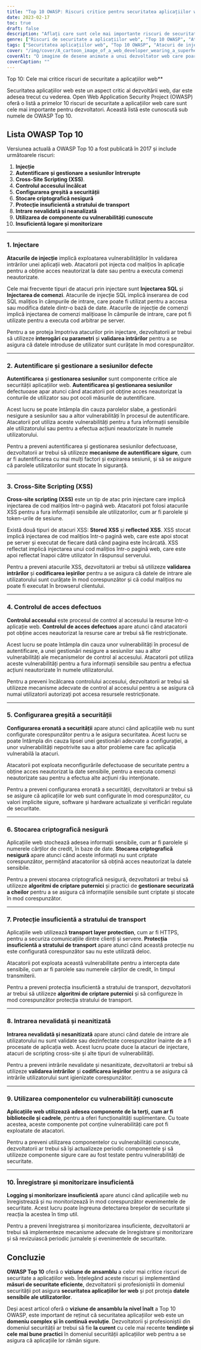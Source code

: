 ```yaml
---
title: "Top 10 OWASP: Riscuri critice pentru securitatea aplicațiilor web"
date: 2023-02-17
toc: true
draft: false
description: "Aflați care sunt cele mai importante riscuri de securitate pentru aplicațiile web cu OWASP Top 10 și cum să vă protejați împotriva lor"
genre: ["Riscuri de securitate a aplicațiilor web", "Top 10 OWASP", "Atacuri de injecție", "Autentificare", "Gestionarea sesiunilor", "Atacuri XSS", "Controlul accesului", "Configurarea greșită a securității", "Stocare criptografică", "Protecția stratului de transport"]
tags: ["Securitatea aplicațiilor web", "Top 10 OWASP", "Atacuri de injecție", "Autentificare", "Gestionarea sesiunilor", "Atacuri XSS", "Controlul accesului", "Configurarea greșită a securității", "Stocare criptografică", "Protecția stratului de transport", "Validarea intrărilor", "Componente terțe părți", "Jurnalizare și monitorizare", "Dezvoltare Web", "Securitatea cibernetică", "Protecția datelor", "Securitate software", "Securitate IT", "Măsuri de securitate", "Managementul riscului"]
cover: "/img/cover/A_cartoon_image_of_a_web_developer_wearing_a_superhero_cape.png"
coverAlt: "O imagine de desene animate a unui dezvoltator web care poartă o pelerină de supererou și ține un scut. Scutul protejează un laptop cu o interfață de aplicație web pe ecran."
coverCaption: ""
---
```

 Top 10: Cele mai critice riscuri de securitate a aplicațiilor web**

Securitatea aplicațiilor web este un aspect critic al dezvoltării web, dar este adesea trecut cu vederea. Open Web Application Security Project (OWASP) oferă o listă a primelor 10 riscuri de securitate a aplicațiilor web care sunt cele mai importante pentru dezvoltatori. Această listă este cunoscută sub numele de OWASP Top 10.

## Lista OWASP Top 10

Versiunea actuală a OWASP Top 10 a fost publicată în 2017 și include următoarele riscuri:

1. **Injecție**
2. **Autentificare și gestionare a sesiunilor întrerupte**
3. **Cross-Site Scripting (XSS)**.
4. **Controlul accesului încălcat**
5. **Configurarea greșită a securității**
6. **Stocare criptografică nesigură**
7. **Protecție insuficientă a stratului de transport**
8. **Intrare nevalidată și neanalizată**
9. **Utilizarea de componente cu vulnerabilități cunoscute**
10. **Insuficientă logare și monitorizare**

______

### 1. Injectare

**Atacurile de injecție** implică exploatarea vulnerabilităților în validarea intrărilor unei aplicații web. Atacatorii pot injecta cod malițios în aplicație pentru a obține acces neautorizat la date sau pentru a executa comenzi neautorizate.

Cele mai frecvente tipuri de atacuri prin injectare sunt **Injectarea SQL** și **Injectarea de comenzi**. Atacurile de injecție SQL implică inserarea de cod SQL malițios în câmpurile de intrare, care poate fi utilizat pentru a accesa sau modifica datele dintr-o bază de date. Atacurile de injecție de comenzi implică injectarea de comenzi malițioase în câmpurile de intrare, care pot fi utilizate pentru a executa cod arbitrar pe server.

Pentru a se proteja împotriva atacurilor prin injectare, dezvoltatorii ar trebui să utilizeze **interogări cu parametri** și **validarea intrărilor** pentru a se asigura că datele introduse de utilizator sunt curățate în mod corespunzător.

______

### 2. Autentificare și gestionare a sesiunilor defecte

**Autentificarea** și **gestionarea sesiunilor** sunt componente critice ale securității aplicațiilor web. **Autentificarea și gestionarea sesiunilor** defectuoase apar atunci când atacatorii pot obține acces neautorizat la conturile de utilizator sau pot ocoli măsurile de autentificare.

Acest lucru se poate întâmpla din cauza parolelor slabe, a gestionării nesigure a sesiunilor sau a altor vulnerabilități în procesul de autentificare. Atacatorii pot utiliza aceste vulnerabilități pentru a fura informații sensibile ale utilizatorului sau pentru a efectua acțiuni neautorizate în numele utilizatorului.

Pentru a preveni autentificarea și gestionarea sesiunilor defectuoase, dezvoltatorii ar trebui să utilizeze **mecanisme de autentificare sigure**, cum ar fi autentificarea cu mai mulți factori și expirarea sesiunii, și să se asigure că parolele utilizatorilor sunt stocate în siguranță.

______

### 3. Cross-Site Scripting (XSS)

**Cross-site scripting (XSS)** este un tip de atac prin injectare care implică injectarea de cod malițios într-o pagină web. Atacatorii pot folosi atacurile XSS pentru a fura informații sensibile ale utilizatorilor, cum ar fi parolele și token-urile de sesiune.

Există două tipuri de atacuri XSS: **Stored XSS** și **reflected XSS**. XSS stocat implică injectarea de cod malițios într-o pagină web, care este apoi stocat pe server și executat de fiecare dată când pagina este încărcată. XSS reflectat implică injectarea unui cod malițios într-o pagină web, care este apoi reflectat înapoi către utilizator în răspunsul serverului.

Pentru a preveni atacurile XSS, dezvoltatorii ar trebui să utilizeze **validarea intrărilor** și **codificarea ieșirilor** pentru a se asigura că datele de intrare ale utilizatorului sunt curățate în mod corespunzător și că codul malițios nu poate fi executat în browserul clientului.

______

### 4. Controlul de acces defectuos

**Controlul accesului** este procesul de control al accesului la resurse într-o aplicație web. **Controlul de acces defectuos** apare atunci când atacatorii pot obține acces neautorizat la resurse care ar trebui să fie restricționate.

Acest lucru se poate întâmpla din cauza unor vulnerabilități în procesul de autentificare, a unei gestionări nesigure a sesiunilor sau a altor vulnerabilități ale mecanismelor de control al accesului. Atacatorii pot utiliza aceste vulnerabilități pentru a fura informații sensibile sau pentru a efectua acțiuni neautorizate în numele utilizatorului.

Pentru a preveni încălcarea controlului accesului, dezvoltatorii ar trebui să utilizeze mecanisme adecvate de control al accesului pentru a se asigura că numai utilizatorii autorizați pot accesa resursele restricționate.

______

### 5. Configurarea greșită a securității

**Configurarea eronată a securității** apare atunci când aplicațiile web nu sunt configurate corespunzător pentru a le asigura securitatea. Acest lucru se poate întâmpla din cauza lipsei unei gestionări adecvate a configurației, a unor vulnerabilități nepotrivite sau a altor probleme care fac aplicația vulnerabilă la atacuri.

Atacatorii pot exploata neconfigurările defectuoase de securitate pentru a obține acces neautorizat la date sensibile, pentru a executa comenzi neautorizate sau pentru a efectua alte acțiuni rău intenționate.

Pentru a preveni configurarea eronată a securității, dezvoltatorii ar trebui să se asigure că aplicațiile lor web sunt configurate în mod corespunzător, cu valori implicite sigure, software și hardware actualizate și verificări regulate de securitate.

______

### 6. Stocarea criptografică nesigură

Aplicațiile web stochează adesea informații sensibile, cum ar fi parolele și numerele cărților de credit, în baze de date. **Stocarea criptografică nesigură** apare atunci când aceste informații nu sunt criptate corespunzător, permițând atacatorilor să obțină acces neautorizat la datele sensibile.

Pentru a preveni stocarea criptografică nesigură, dezvoltatorii ar trebui să utilizeze **algoritmi de criptare puternici** și practici de **gestionare securizată a cheilor** pentru a se asigura că informațiile sensibile sunt criptate și stocate în mod corespunzător.

______

### 7. Protecție insuficientă a stratului de transport

Aplicațiile web utilizează **transport layer protection**, cum ar fi HTTPS, pentru a securiza comunicațiile dintre clienți și servere. **Protecția insuficientă a stratului de transport** apare atunci când această protecție nu este configurată corespunzător sau nu este utilizată deloc.

Atacatorii pot exploata această vulnerabilitate pentru a intercepta date sensibile, cum ar fi parolele sau numerele cărților de credit, în timpul transmiterii.

Pentru a preveni protecția insuficientă a stratului de transport, dezvoltatorii ar trebui să utilizeze **algoritmi de criptare puternici** și să configureze în mod corespunzător protecția stratului de transport.

______

### 8. Intrarea nevalidată și neanitizată

**Intrarea nevalidată și nesanitizată** apare atunci când datele de intrare ale utilizatorului nu sunt validate sau dezinfectate corespunzător înainte de a fi procesate de aplicația web. Acest lucru poate duce la atacuri de injectare, atacuri de scripting cross-site și alte tipuri de vulnerabilități.

Pentru a preveni intrările nevalidate și nesanitizate, dezvoltatorii ar trebui să utilizeze **validarea intrărilor** și **codificarea ieșirilor** pentru a se asigura că intrările utilizatorului sunt igienizate corespunzător.

______

### 9. Utilizarea componentelor cu vulnerabilități cunoscute

**Aplicațiile web utilizează adesea componente de la terți, cum ar fi bibliotecile și cadrele**, pentru a oferi funcționalități suplimentare. Cu toate acestea, aceste componente pot conține vulnerabilități care pot fi exploatate de atacatori.

Pentru a preveni utilizarea componentelor cu vulnerabilități cunoscute, dezvoltatorii ar trebui să își actualizeze periodic componentele și să utilizeze componente sigure care au fost testate pentru vulnerabilități de securitate.

______

### 10. Înregistrare și monitorizare insuficientă

**Logging și monitorizare insuficientă** apare atunci când aplicațiile web nu înregistrează și nu monitorizează în mod corespunzător evenimentele de securitate. Acest lucru poate îngreuna detectarea breșelor de securitate și reacția la acestea în timp util.

Pentru a preveni înregistrarea și monitorizarea insuficiente, dezvoltatorii ar trebui să implementeze mecanisme adecvate de înregistrare și monitorizare și să revizuiască periodic jurnalele și evenimentele de securitate.

## Concluzie

**OWASP Top 10** oferă o **viziune de ansamblu** a celor mai critice riscuri de securitate a aplicațiilor web. Înțelegând aceste riscuri și implementând **măsuri de securitate eficiente**, dezvoltatorii și profesioniștii în domeniul securității pot asigura **securitatea aplicațiilor lor web** și pot proteja **datele sensibile ale utilizatorilor**.

Deși acest articol oferă o **viziune de ansamblu la nivel înalt** a Top 10 OWASP, este important de reținut că securitatea aplicațiilor web este un **domeniu complex și în continuă evoluție**. Dezvoltatorii și profesioniștii din domeniul securității ar trebui să fie **la curent** cu cele mai recente **tendințe și cele mai bune practici** în domeniul securității aplicațiilor web pentru a se asigura că aplicațiile lor rămân sigure.
